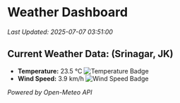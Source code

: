 
# Weather Dashboard

_Last Updated: 2025-07-07 03:51:00_

## Current Weather Data: (Srinagar, JK)
- **Temperature:** 23.5 °C ![Temperature Badge](https://img.shields.io/badge/Temperature-Medium%20Temp-green)
- **Wind Speed:** 3.9 km/h ![Wind Speed Badge](https://img.shields.io/badge/Wind%20Speed-Light%20Wind-blue)

*Powered by Open-Meteo API*
